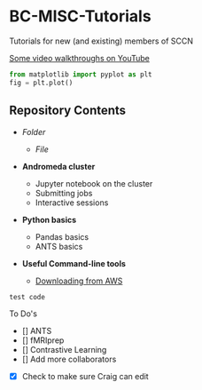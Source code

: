 # BC-MISC-Tutorials
 Tutorials for new (and existing) members of SCCN
 
 
 
[Some video walkthroughs on YouTube](https://www.youtube.com/channel/UCnIGvfRfBATVGQ_P3AVuwrQ/videos)
 
```python
from matplotlib import pyplot as plt
fig = plt.plot()
```
 
 
 
## Repository Contents

* _Folder_
  * _File_

* **Andromeda cluster**
  * Jupyter notebook on the cluster
  * Submitting jobs
  * Interactive sessions

* **Python basics**
  * Pandas basics
  * ANTS basics

* **Useful Command-line tools**
  * [Downloading from AWS](aws_s3_commands.md)


` test code `

To Do's 

- [] ANTS
- [] fMRIprep
- [] Contrastive Learning
- [] Add more collaborators 
- [X] Check to make sure Craig can edit
